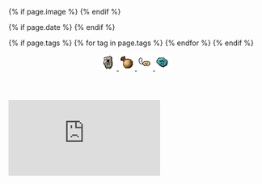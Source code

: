 <!DOCTYPE html>
<html lang="en">    
<head>
  <meta charset="UTF-8">
  <meta name="viewport" content="width=device-width, initial-scale=1.0">
  
  <title>
    {% if page.id == "home" %}
      {{ site.title }}
    {% else %}
      {{ page.title }} — {{ site.title }}
    {% endif %}
  </title>

  <link rel="canonical" href="{{ page.canonical_url | default: site.url | append: page.url }}">  
  <link rel="alternate" type="application/rss+xml" title="{{ site.title }}" href="{{ site.baseurl }}/rss.xml">

  <!-- Open Graph Meta Tags -->
  <meta property="og:site_name" content="{{ site.title }}">
  <meta property="og:title" content="{{ page.title | default: site.title }}">
  <meta property="og:type" content="{% if page.title %}article{% else %}website{% endif %}">
  <meta property="og:url" content="{{ site.url }}{{ page.url }}">
  
  {% if page.image %}
    <meta property="og:image" content="{{ page.image | prepend: site.url }}">
  {% endif %}

  {% if page.date %}
    <meta property="article:published_time" content="{{ page.date | date_to_xmlschema }}">
    <meta property="article:author" content="{{ page.author | default: site.author | default: site.url }}">
  {% endif %}

  {% if page.tags %}
    <meta name="keywords" content="{{ page.tags | join: ',' }}">
    {% for tag in page.tags %}
      <meta property="article:tag" content="{{ tag }}">
    {% endfor %}
  {% endif %}

  <!-- Stylesheets -->
  <link href="{{ '/style.css' | relative_url }}" rel="stylesheet">
  <link href="{{ '/pagefind/pagefind-ui.css' | relative_url }}" rel="stylesheet">

  <!-- Scripts -->
  <script src="{{ '/pagefind/pagefind-ui.js' | relative_url }}"></script>
  <script type="module">
    import PagefindHighlight from '{{ "/pagefind/pagefind-highlight.js" | relative_url }}';
    new PagefindHighlight({ highlightParam: "highlight" });
  </script>
  <script src="{{ '/assets/js/search.js' | relative_url }}" defer></script>
  
</head>
<body>
  <a class="search-input-block" id="search"></a>
  <header>
    <nav aria-label="Main navigation">
      <div class="header-container">
        <a class="internal-link" href="/">
          <img src="https://raw.githubusercontent.com/marioseixas/marioseixas.github.io/main/assets/Sudden_Death_Rune.gif" class="favicon" alt="Home">
        </a>
        <a href="https://ib.bsb.br/archive">
          <img src="https://raw.githubusercontent.com/marioseixas/marioseixas.github.io/main/favicon.ico" class="favicon" alt="Archive">
        </a>
        <a href="https://ib.bsb.br/tags">
          <img src="https://raw.githubusercontent.com/marioseixas/marioseixas.github.io/main/assets/Label.gif" class="favicon" alt="Tags">
        </a>
        <a href="https://ib.bsb.br/events">
          <img src="https://raw.githubusercontent.com/marioseixas/marioseixas.github.io/main/assets/Paralyse_Rune.gif" class="favicon" alt="Events">
        </a>      
      </div>
    </nav>
  </header>
  <div class="wrapper">
    <main class="iframe-container">
      <iframe name="embed_readwrite" src="https://pad.ouvaton.coop/short-ref?alwaysShowChat=true&showLineNumbers=true&useMonospaceFont=true&noColors=true" frameborder="0" title="Embedded Pad"></iframe>
    </main>
  </div>
</body>
</html>
